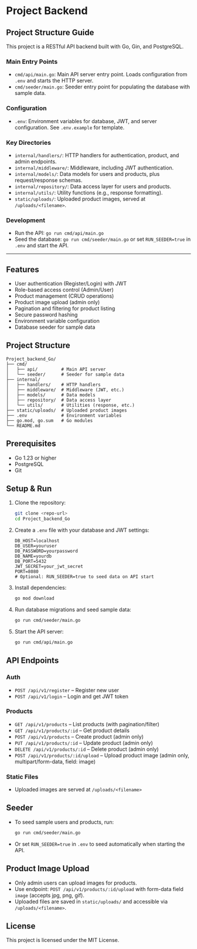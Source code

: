 # Project Backend

## Project Structure Guide

This project is a RESTful API backend built with Go, Gin, and PostgreSQL.

### Main Entry Points
- `cmd/api/main.go`: Main API server entry point. Loads configuration from `.env` and starts the HTTP server.
- `cmd/seeder/main.go`: Seeder entry point for populating the database with sample data.

### Configuration
- `.env`: Environment variables for database, JWT, and server configuration. See `.env.example` for template.

### Key Directories
- `internal/handlers/`: HTTP handlers for authentication, product, and admin endpoints.
- `internal/middleware/`: Middleware, including JWT authentication.
- `internal/models/`: Data models for users and products, plus request/response schemas.
- `internal/repository/`: Data access layer for users and products.
- `internal/utils/`: Utility functions (e.g., response formatting).
- `static/uploads/`: Uploaded product images, served at `/uploads/<filename>`.

### Development
- Run the API: `go run cmd/api/main.go`
- Seed the database: `go run cmd/seeder/main.go` or set `RUN_SEEDER=true` in `.env` and start the API.

---

## Features

- User authentication (Register/Login) with JWT
- Role-based access control (Admin/User)
- Product management (CRUD operations)
- Product image upload (admin only)
- Pagination and filtering for product listing
- Secure password hashing
- Environment variable configuration
- Database seeder for sample data

## Project Structure

```
Project_backend_Go/
├── cmd/
│   ├── api/         # Main API server
│   └── seeder/      # Seeder for sample data
├── internal/
│   ├── handlers/    # HTTP handlers
│   ├── middleware/  # Middleware (JWT, etc.)
│   ├── models/      # Data models
│   ├── repository/  # Data access layer
│   └── utils/       # Utilities (response, etc.)
├── static/uploads/  # Uploaded product images
├── .env             # Environment variables
├── go.mod, go.sum   # Go modules
└── README.md
```

## Prerequisites

- Go 1.23 or higher
- PostgreSQL
- Git

## Setup & Run

1. Clone the repository:
   ```sh
   git clone <repo-url>
   cd Project_backend_Go
   ```
2. Create a `.env` file with your database and JWT settings:
   ```env
   DB_HOST=localhost
   DB_USER=youruser
   DB_PASSWORD=yourpassword
   DB_NAME=yourdb
   DB_PORT=5432
   JWT_SECRET=your_jwt_secret
   PORT=8080
   # Optional: RUN_SEEDER=true to seed data on API start
   ```
3. Install dependencies:
   ```sh
   go mod download
   ```
4. Run database migrations and seed sample data:
   ```sh
   go run cmd/seeder/main.go
   ```
5. Start the API server:
   ```sh
   go run cmd/api/main.go
   ```

## API Endpoints

### Auth
- `POST /api/v1/register` – Register new user
- `POST /api/v1/login` – Login and get JWT token

### Products
- `GET /api/v1/products` – List products (with pagination/filter)
- `GET /api/v1/products/:id` – Get product details
- `POST /api/v1/products` – Create product (admin only)
- `PUT /api/v1/products/:id` – Update product (admin only)
- `DELETE /api/v1/products/:id` – Delete product (admin only)
- `POST /api/v1/products/:id/upload` – Upload product image (admin only, multipart/form-data, field: image)

### Static Files
- Uploaded images are served at `/uploads/<filename>`

## Seeder
- To seed sample users and products, run:
  ```sh
  go run cmd/seeder/main.go
  ```
- Or set `RUN_SEEDER=true` in `.env` to seed automatically when starting the API.

## Product Image Upload
- Only admin users can upload images for products.
- Use endpoint: `POST /api/v1/products/:id/upload` with form-data field `image` (accepts jpg, png, gif).
- Uploaded files are saved in `static/uploads/` and accessible via `/uploads/<filename>`.

## License

This project is licensed under the MIT License. 
